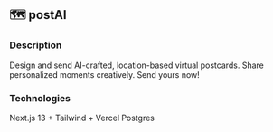 ## 🗺️ postAI 

### Description
Design and send AI-crafted, location-based virtual postcards. Share personalized moments creatively. Send yours now!

### Technologies
Next.js 13 + Tailwind + Vercel Postgres
